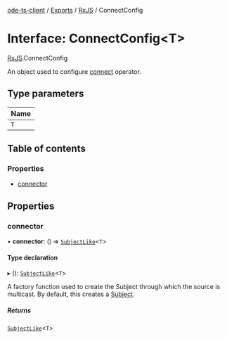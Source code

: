 [ode-ts-client](../README.md) / [Exports](../modules.md) / [RxJS](../modules/RxJS.md) / ConnectConfig

# Interface: ConnectConfig<T\>

[RxJS](../modules/RxJS.md).ConnectConfig

An object used to configure [connect](../modules/RxJS.md#connect) operator.

## Type parameters

| Name |
| :------ |
| `T` |

## Table of contents

### Properties

- [connector](RxJS.ConnectConfig.md#connector)

## Properties

### connector

• **connector**: () => [`SubjectLike`](RxJS.SubjectLike.md)<`T`\>

#### Type declaration

▸ (): [`SubjectLike`](RxJS.SubjectLike.md)<`T`\>

A factory function used to create the Subject through which the source
is multicast. By default, this creates a [Subject](../classes/RxJS.Subject.md).

##### Returns

[`SubjectLike`](RxJS.SubjectLike.md)<`T`\>
